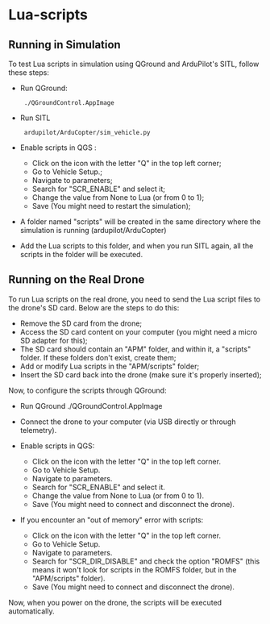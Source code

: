 # Lua-scripts

## Running in Simulation

To test Lua scripts in simulation using QGround and ArduPilot's SITL, follow these steps:

-  Run QGround:

        ./QGroundControl.AppImage

-  Run SITL 
        
        ardupilot/ArduCopter/sim_vehicle.py
            
-   Enable scripts in QGS :

    - Click on the icon with the letter "Q" in the top left corner;
    - Go to Vehicle Setup.;
    - Navigate to parameters;
    - Search for "SCR_ENABLE" and select it;
    - Change the value from None to Lua (or from 0 to 1);
    - Save (You might need to restart the simulation);



-  A folder named "scripts" will be created in the same directory where the simulation is running (ardupilot/ArduCopter)

-  Add the Lua scripts to this folder, and when you run SITL again, all the scripts in the folder will be executed.

## Running on the Real Drone

To run Lua scripts on the real drone, you need to send the Lua script files to the drone's SD card. Below are the steps to do this:


- Remove the SD card from the drone;
- Access the SD card content on your computer (you might need a micro SD adapter for this);
- The SD card should contain an "APM" folder, and within it, a "scripts" folder. If these folders don't exist, create them;
- Add or modify Lua scripts in the "APM/scripts" folder;
- Insert the SD card back into the drone (make sure it's properly inserted);

Now, to configure the scripts through QGround:

-  Run  QGround 
        ./QGroundControl.AppImage
-  Connect the drone to your computer (via USB directly or through telemetry).

- Enable scripts in QGS:

    - Click on the icon with the letter "Q" in the top left corner.
    - Go to Vehicle Setup.
    - Navigate to parameters.
    - Search for "SCR_ENABLE" and select it.
    - Change the value from None to Lua (or from 0 to 1).
    - Save (You might need to connect and disconnect the drone).
- If you encounter an "out of memory" error with scripts:

    - Click on the icon with the letter "Q" in the top left corner.
    - Go to Vehicle Setup.
    - Navigate to parameters.
    - Search for "SCR_DIR_DISABLE" and check the option "ROMFS" (this means it won't look for scripts in the ROMFS folder, but in the "APM/scripts" folder).
    - Save (You might need to connect and disconnect the drone).

Now, when you power on the drone, the scripts will be executed automatically.